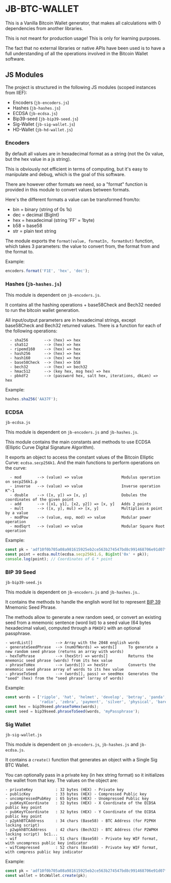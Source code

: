 # JB-BTC-WALLET

This is a Vanilla Bitcoin Wallet generator, that makes all calculations with 0 dependencies from another libraries.

This is not meant for production usage! This is only for learning purposes.

The fact that no external libraries or native APIs have been used is to have a full understanding of all the operations involved in the Bitcoin Wallet software.

## JS Modules

The project is structured in the following JS modules (scoped instances from IIEF):

- Encoders (`jb-encoders.js`)
- Hashes (`jb-hashes.js`)
- ECDSA (`jb-ecdsa.js`)
- Bip39-seed (`jb-bip39-seed.js`)
- Sig-Wallet (`jb-sig-wallet.js`)
- HD-Wallet (`jb-hd-wallet.js`)


### Encoders

By default all values are in hexadecimal format as a string (not the 0x value, but the hex value in a js string).

This is obviously not efficient in terms of computing, but it's easy to manipulate and debug, which is the goal of this software.

There are however other formats we need, so a "format" function is provided in this module to convert values between formats.

Here's the different formats a value can be transformed from/to:

  - bin = binary (string of 0s 1s)
  - dec = decimal (BigInt)
  - hex = hexadecimal (string 'FF' = 1byte)
  - b58 = base58
  - str = plain text string

The module exports the `format(value, formatIn, formatOut)` function, which takes 3 parameters: the value to convert from, the format from and the format to.

Example: 
```javascript
encoders.format('F1E', 'hex', 'dec');
```



### Hashes (`jb-hashes.js`)

This module is dependent on `jb-encoders.js`.

It contains all the hashing operations + base58Check and Bech32 needed to run the bitcoin wallet generation.

All input/output parameters are in hexadecimal strings, except base58Check and Bech32 returned values.
There is a function for each of the following operations:

```
  - sha256       --> (hex) => hex
  - sha512       --> (hex) => hex
  - ripemd160    --> (hex) => hex
  - hash256      --> (hex) => hex
  - hash160      --> (hex) => hex
  - base58Check  --> (hex) => b58
  - bech32       --> (hex) => bech32
  - hmac512      --> (key hex, msg hex) => hex
  - pbkdf2       --> (password hex, salt hex, iterations, dkLen) => hex
```

Example:
```javascript
hashes.sha256('AA37F');
```



### ECDSA

`jb-ecdsa.js`

This module is dependent on `jb-encoders.js` and `jb-hashes.js`.

This module contains the main constants and methods to use ECDSA (Elliptic Curve Digital Signature Algorithm).

It exports an object to access the constant values of the Bitcoin Elliptic Curve: `ecdsa.secp256k1`. And the main functions to perform operations on the curve:

```
  - mod       --> (value) => value                 Modulus operation on secp256k1.p
  - inverse   --> (value) => value                 Inverse operation K^-1
  - double    --> ([x, y]) => [x, y]               Dobules the coordinates of the given point
  - add       --> ([x1, y1], [x2, y2]) => [x, y]   Adds 2 points
  - mult      --> ([x, y], mul) => [x, y]          Multiplies a point by a value
  - modPow    --> (value, exp, mod) => value       Modular power operation
  - modSqrt   --> (value) => value                 Modular Square Root operation
```

Example:
```javascript
const pk = 'adf10f0b705a08a981615925eb2ce563b274547bd8c991468706e91d07feb388';
const point = ecdsa.mult(ecdsa.secp256k1.G, BigInt('0x' + pk));
console.log(point); // Coordinates of G * point
```



### BIP 39 Seed

`jb-bip39-seed.js`

This module is dependent on `jb-encoders.js` and `jb-hashes.js`..

It contains the methods to handle the english word list to represent [BIP 39](https://github.com/bitcoin/bips/blob/master/bip-0039.mediawiki) Mnemonic Seed Phrase.

The methods allow to generate a new random seed, or convert an existing seed from a mnemonic sentence (word list) to a seed value (64 bytes hexadecimal value), computed through a `PBKDF2` with an optional passphrase.

```
- wordList[]          --> Array with the 2048 english words
- generateSeedPhrase  --> (numOfWords) => words[]     To generate a new random seed phrase (returns an array with words)
- hexToPhrase         --> (hexStr) => words[]         Returns the mnemonic seed phrase (words) from its hex value
- phraseToHex         --> (words[]) => hexStr         Converts the mnemonic seed phrase array of words to its hex value
- phraseToSeed        --> (words[], pass) => seedHex  Generates the "seed" (hex) from the "seed phrase" (array of words)
```

Example:
```javascript
const words = ['ripple', 'hat', 'helmet', 'develop', 'betray', 'panda', 
               'radio', 'zebra', 'payment', 'silver', 'physical', 'barely'];
const hex = bip39seed.phraseToHex(words);
const seed = bip39seed.phraseToSeed(words, 'myPassphrase');
```



### Sig Wallet

`jb-sig-wallet.js`

This module is dependent on `jb-encoders.js`, `jb-hashes.js` and `jb-ecdsa.js`.

It contains a `create()` function that generates an object with a Single Sig BTC Wallet.

You can optionally pass in a private key (in hex string format) so it initializes the wallet from that key.
The values on the object are:

```
- privateKey          : 32 bytes (HEX) - Private key
- publicKey           : 33 bytes (HEX) - Compressed Public key
- uncompressedPubKey  : 65 bytes (HEX) - Unompressed Public key
- pubKeyXCoordinate   : 32 bytes (HEX) - X Coordinate of the ECDSA public key point
- pubKeyYCoordinate   : 32 bytes (HEX) - Y Coordinate of the ECDSA public key point
- p2pkhBTCAddress     : 34 chars (Base58) - BTC Address (for P2PKH locking script)
- p2wpkhBTCAddress    : 42 chars (Bech32) - BTC Address (for P2WPKH locking script)  bc1...
- wif                 : 51 chars (Base58) - Private key WIF format, with uncompress public key indicator
- wifCompressed       : 52 chars (Base58) - Private key WIF format, with compress public key indicator
```

Example:
```javascript
const pk = 'adf10f0b705a08a981615925eb2ce563b274547bd8c991468706e91d07feb388';
const wallet = btcWallet.create(pk);
```
